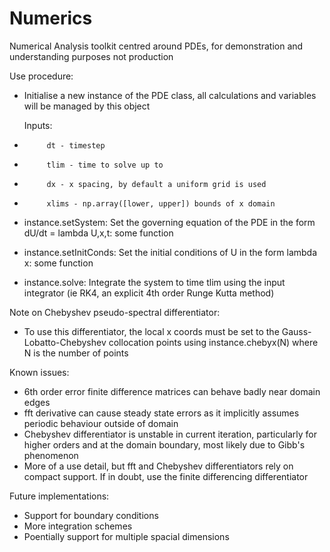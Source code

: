 # Numerics
Numerical Analysis toolkit centred around PDEs, for demonstration and understanding purposes not production

Use procedure:
-  Initialise a new instance of the PDE class, all calculations and variables will be managed by this object

   Inputs: 
-          dt - timestep
-          tlim - time to solve up to
-          dx - x spacing, by default a uniform grid is used
-          xlims - np.array([lower, upper]) bounds of x domain

-  instance.setSystem: Set the governing equation of the PDE in the form dU/dt = lambda U,x,t: some function
-  instance.setInitConds: Set the initial conditions of U in the form lambda x: some function
-  instance.solve: Integrate the system to time tlim using the input integrator (ie RK4, an explicit 4th order Runge Kutta method)


Note on Chebyshev pseudo-spectral differentiator:
- To use this differentiator, the local x coords must be set to the Gauss-Lobatto-Chebyshev collocation points using instance.chebyx(N) where N is the number of points


Known issues:
- 6th order error finite difference matrices can behave badly near domain edges
- fft derivative can cause steady state errors as it implicitly assumes periodic behaviour outside of domain
- Chebyshev differentiator is unstable in current iteration, particularly for higher orders and at the domain boundary, most likely due to Gibb's phenomenon
- More of a use detail, but fft and Chebyshev differentiators rely on compact support. If in doubt, use the finite differencing differentiator


Future implementations:
- Support for boundary conditions
- More integration schemes
- Poentially support for multiple spacial dimensions
